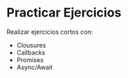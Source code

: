 # Practicar Ejercicios

Realizar ejercicios cortos con:

- Clousures
- Callbacks
- Promises
- Async/Await
